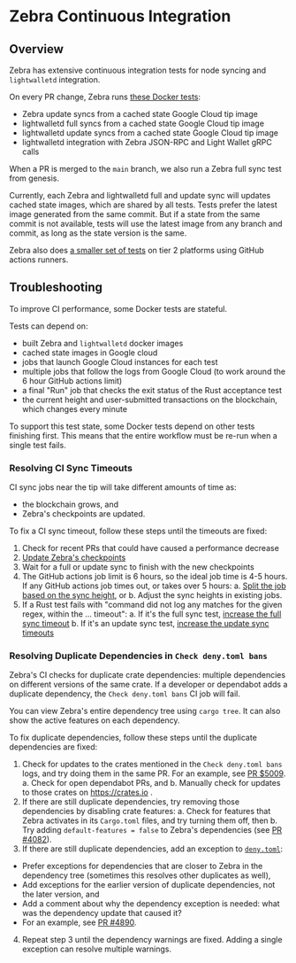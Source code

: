 # Zebra Continuous Integration

## Overview

Zebra has extensive continuous integration tests for node syncing and `lightwalletd` integration.

On every PR change, Zebra runs [these Docker tests](https://github.com/ZcashFoundation/zebra/blob/main/.github/workflows/continous-integration-docker.yml):
- Zebra update syncs from a cached state Google Cloud tip image
- lightwalletd full syncs from a cached state Google Cloud tip image
- lightwalletd update syncs from a cached state Google Cloud tip image
- lightwalletd integration with Zebra JSON-RPC and Light Wallet gRPC calls

When a PR is merged to the `main` branch, we also run a Zebra full sync test from genesis.

Currently, each Zebra and lightwalletd full and update sync will updates cached state images,
which are shared by all tests. Tests prefer the latest image generated from the same commit.
But if a state from the same commit is not available, tests will use the latest image from
any branch and commit, as long as the state version is the same.

Zebra also does [a smaller set of tests](https://github.com/ZcashFoundation/zebra/blob/main/.github/workflows/continous-integration-os.yml) on tier 2 platforms using GitHub actions runners.


## Troubleshooting

To improve CI performance, some Docker tests are stateful.

Tests can depend on:
- built Zebra and `lightwalletd` docker images
- cached state images in Google cloud
- jobs that launch Google Cloud instances for each test
- multiple jobs that follow the logs from Google Cloud (to work around the 6 hour GitHub actions limit)
- a final "Run" job that checks the exit status of the Rust acceptance test
- the current height and user-submitted transactions on the blockchain, which changes every minute

To support this test state, some Docker tests depend on other tests finishing first.
This means that the entire workflow must be re-run when a single test fails.

### Resolving CI Sync Timeouts

CI sync jobs near the tip will take different amounts of time as:
- the blockchain grows, and
- Zebra's checkpoints are updated.

To fix a CI sync timeout, follow these steps until the timeouts are fixed:
1. Check for recent PRs that could have caused a performance decrease
2. [Update Zebra's checkpoints](https://github.com/ZcashFoundation/zebra/blob/main/zebra-utils/README.md#zebra-checkpoints)
3. Wait for a full or update sync to finish with the new checkpoints
4. The GitHub actions job limit is 6 hours, so the ideal job time is 4-5 hours.
   If any GitHub actions job times out, or takes over 5 hours:
    a. [Split the job based on the sync height](https://github.com/ZcashFoundation/zebra/pull/4961/files#diff-4c3718f100312ddc9472f5d4ab2ee0a50a46f2af21352a25fca849734e3f7514R732), or
    b. Adjust the sync heights in existing jobs.
5. If a Rust test fails with "command did not log any matches for the given regex, within the ... timeout":
   a. If it's the full sync test, [increase the full sync timeout](https://github.com/ZcashFoundation/zebra/commit/9fb87425b76ba3747985ea2f22043ff0276a03bd#diff-8fbc73b0a92a4f48656ffe7d85d55c612c755202dcb7284d8f6742a38a6e9614R367)
   b. If it's an update sync test, [increase the update sync timeouts](https://github.com/ZcashFoundation/zebra/commit/9fb87425b76ba3747985ea2f22043ff0276a03bd#diff-92f93c26e696014d82c3dc1dbf385c669aa61aa292f44848f52167ab747cb6f6R51)
   
### Resolving Duplicate Dependencies in `Check deny.toml bans`

Zebra's CI checks for duplicate crate dependencies: multiple dependencies on different versions of the same crate.
If a developer or dependabot adds a duplicate dependency, the `Check deny.toml bans` CI job will fail.

You can view Zebra's entire dependency tree using `cargo tree`. It can also show the active features on each dependency.

To fix duplicate dependencies, follow these steps until the duplicate dependencies are fixed:
1. Check for updates to the crates mentioned in the `Check deny.toml bans` logs, and try doing them in the same PR.
   For an example, see [PR $5009](https://github.com/ZcashFoundation/zebra/pull/5009#issuecomment-1232488943).
  a. Check for open dependabot PRs, and
  b. Manually check for updates to those crates on https://crates.io .
2. If there are still duplicate dependencies, try removing those dependencies by disabling crate features:
  a. Check for features that Zebra activates in its `Cargo.toml` files, and try turning them off, then
  b. Try adding `default-features = false` to Zebra's dependencies (see [PR #4082](https://github.com/ZcashFoundation/zebra/pull/4082/files)).
3. If there are still duplicate dependencies, add an exception to [`deny.toml`](https://github.com/ZcashFoundation/zebra/blob/main/deny.toml):
  * Prefer exceptions for dependencies that are closer to Zebra in the dependency tree (sometimes this resolves other duplicates as well),
  * Add exceptions for the earlier version of duplicate dependencies, not the later version, and
  * Add a comment about why the dependency exception is needed: what was the dependency update that caused it?
  * For an example, see [PR #4890](https://github.com/ZcashFoundation/zebra/pull/4890/files).
4. Repeat step 3 until the dependency warnings are fixed. Adding a single exception can resolve multiple warnings.

